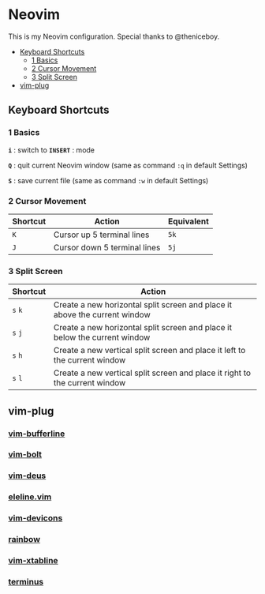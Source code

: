 # Neovim
This is my Neovim configuration.
Special thanks to @theniceboy.
* [Keyboard Shortcuts](#keyboard-shortcuts)
	- [1 Basics](#1-basics)
	- [2 Cursor Movement](#2-cursor-movement)
	- [3 Split Screen](#3-split-screen)
* [vim-plug](#vim-plug)
## Keyboard Shortcuts
### 1 Basics
**`i`** : switch to **`INSERT`** : mode

**`Q`** : quit current Neovim window (same as command `:q` in default Settings)

**`S`** : save current file (same as command `:w` in default Settings)

### 2 Cursor Movement
| Shortcut  | Action                        | Equivalent  |
|-----------|-------------------------------|-------------|
| `K`       | Cursor up 5 terminal lines    | `5k`        |
| `J`       | Cursor down 5 terminal lines  | `5j`        |

### 3 Split Screen
| Shortcut  | Action                                                                       |
|-----------|------------------------------------------------------------------------------|
| `s` `k`   | Create a new horizontal split screen and place it above the current window   |
| `s` `j`   | Create a new horizontal split screen and place it below the current window   |
| `s` `h`   | Create a new vertical split screen and place it left to the current window   |
| `s` `l`   | Create a new vertical split screen and place it right to the current window  |
## vim-plug
### [vim-bufferline](https://github.com/bling/vim-bufferline)
### [vim-bolt](https://github.com/bpietravalle/vim-bolt)
### [vim-deus](https://github.com/ajmwagar/vim-deus)
### [eleline.vim](https://github.com/liuchengxu/eleline.vim)
### [vim-devicons](https://github.com/ryanoasis/vim-devicons)
### [rainbow](https://github.com/luochen1990/rainbow)
### [vim-xtabline](https://github.com/mg979/vim-xtabline)
### [terminus](https://github.com/wincent/terminus)
